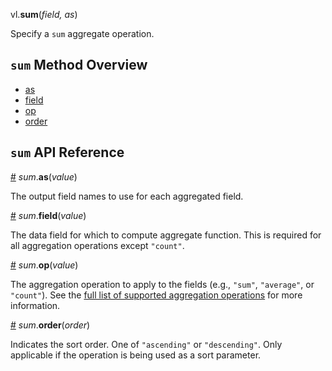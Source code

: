 vl.<b>sum</b>(<em>field, as</em>)

Specify a <code>sum</code> aggregate operation.

## <code>sum</code> Method Overview

* <a href="#as">as</a>
* <a href="#field">field</a>
* <a href="#op">op</a>
* <a href="#order">order</a>

## <code>sum</code> API Reference

<a id="as" href="#as">#</a>
<em>sum</em>.<b>as</b>(<em>value</em>)

The output field names to use for each aggregated field.

<a id="field" href="#field">#</a>
<em>sum</em>.<b>field</b>(<em>value</em>)

The data field for which to compute aggregate function. This is required for all aggregation operations except `"count"`.

<a id="op" href="#op">#</a>
<em>sum</em>.<b>op</b>(<em>value</em>)

The aggregation operation to apply to the fields (e.g., `"sum"`, `"average"`, or `"count"`). See the [full list of supported aggregation operations](https://vega.github.io/vega-lite/docs/aggregate.html#ops) for more information.

<a id="order" href="#order">#</a>
<em>sum</em>.<b>order</b>(<em>order</em>)

Indicates the sort order. One of `"ascending"` or `"descending"`. Only applicable if the operation is being used as a sort parameter.

